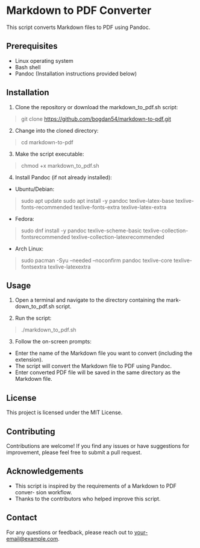 # Markdown to PDF Converter

This script converts Markdown files to PDF using Pandoc.

## Prerequisites
* Linux operating system
* Bash shell
* Pandoc (Installation instructions provided below)

## Installation

1. Clone the repository or download the markdown_to_pdf.sh script:

> git clone https://github.com/bogdan54/markdown-to-pdf.git

2. Change into the cloned directory:

> cd markdown-to-pdf

3. Make the script executable:

> chmod +x markdown_to_pdf.sh

4. Install Pandoc (if not already installed):

* Ubuntu/Debian:
>sudo apt update sudo apt install -y pandoc texlive-latex-base texlive-
fonts-recommended texlive-fonts-extra texlive-latex-extra

* Fedora:
> sudo dnf install -y pandoc texlive-scheme-basic texlive-collection-
fontsrecommended texlive-collection-latexrecommended

* Arch Linux:
> sudo pacman -Syu –needed –noconfirm pandoc texlive-core texlive-
fontsextra texlive-latexextra

## Usage
1. Open a terminal and navigate to the directory containing the mark-
down_to_pdf.sh script.

2. Run the script:
> ./markdown_to_pdf.sh

3. Follow the on-screen prompts:
* Enter the name of the Markdown file you want to convert (including the
extension).
* The script will convert the Markdown file to PDF using Pandoc.
* Enter converted PDF file will be saved in the same directory as the
Markdown file.

## License
This project is licensed under the MIT License.

## Contributing
Contributions are welcome! If you find any issues or have suggestions for
improvement, please feel free to submit a pull request.

## Acknowledgements
* This script is inspired by the requirements of a Markdown to PDF conver-
sion workflow.
* Thanks to the contributors who helped improve this script.

## Contact
For any questions or feedback, please reach out to your-email@example.com.

